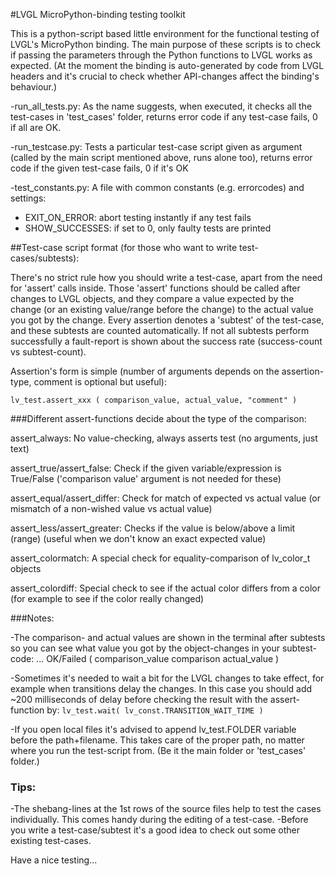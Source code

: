 
#LVGL MicroPython-binding testing toolkit


This is a python-script based little environment for the functional testing of LVGL's MicroPython binding. The main purpose of these scripts is to check if
passing the parameters through the Python functions to LVGL works as expected. (At the moment the binding is auto-generated by code from LVGL headers and it's crucial to check whether API-changes affect the binding's behaviour.)

-run_all_tests.py:
As the name suggests, when executed, it checks all the test-cases in 'test_cases' folder, returns error code if any test-case fails, 0 if all are OK.

-run_testcase.py:
Tests a particular test-case script given as argument (called by the main script mentioned above, runs alone too), returns error code if the given test-case fails, 0 if it's OK

-test_constants.py:
A file with common constants (e.g. errorcodes) and settings:

- EXIT_ON_ERROR: abort testing instantly if any test fails
- SHOW_SUCCESSES: if set to 0, only faulty tests are printed


##Test-case script format (for those who want to write test-cases/subtests):

There's no strict rule how you should write a test-case, apart from the need for 'assert' calls inside. Those 'assert' functions should be called after changes to LVGL objects, and they compare a value expected by the change (or an existing value/range before the change) to the actual value you got by the change. Every assertion denotes a 'subtest' of the test-case, and these subtests are counted automatically. If not all subtests perform successfully a fault-report is shown about the success rate (success-count vs subtest-count).

Assertion's form is simple (number of arguments depends on the assertion-type, comment is optional but useful):

` lv_test.assert_xxx ( comparison_value, actual_value, "comment" ) `


###Different assert-functions decide about the type of the comparison:

assert_always:
No value-checking, always asserts test (no arguments, just text)

assert_true/assert_false:
Check if the given variable/expression is True/False ('comparison value' argument is not needed for these)

assert_equal/assert_differ:
Check for match of expected vs actual value (or mismatch of a non-wished value vs actual value)

assert_less/assert_greater:
Checks if the value is below/above a limit (range) (useful when we don't know an exact expected value)

assert_colormatch:
A special check for equality-comparison of lv_color_t objects

assert_colordiff:
Special check to see if the actual color differs from a color (for example to see if the color really changed)


###Notes:

-The comparison- and actual values are shown in the terminal after subtests so you can see what value you got by the object-changes in your subtest-code: ... OK/Failed  ( comparison_value  comparison  actual_value )

-Sometimes it's needed to wait a bit for the LVGL changes to take effect, for example when transitions delay the changes. In this case you should add ~200 milliseconds of delay before checking the result with the assert-function by:
` lv_test.wait( lv_const.TRANSITION_WAIT_TIME ) `

-If you open local files it's advised to append lv_test.FOLDER variable before the path+filename. This takes care of the proper path, no matter where you run the test-script from. (Be it the main folder or 'test_cases' folder.)


### Tips:

-The shebang-lines at the 1st rows of the source files help to test the cases individually. This comes handy during the editing of a test-case.
-Before you write a test-case/subtest it's a good idea to check out some other existing test-cases.


Have a nice testing...

